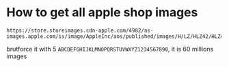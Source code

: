 
# How to get all apple shop images

```
https://store.storeimages.cdn-apple.com/4982/as-images.apple.com/is/image/AppleInc/aos/published/images/H/LZ/HLZ42/HLZ42
```

brutforce it with 5 `ABCDEFGHIJKLMNOPQRSTUVWXYZ1234567890`, it is 60 millions images